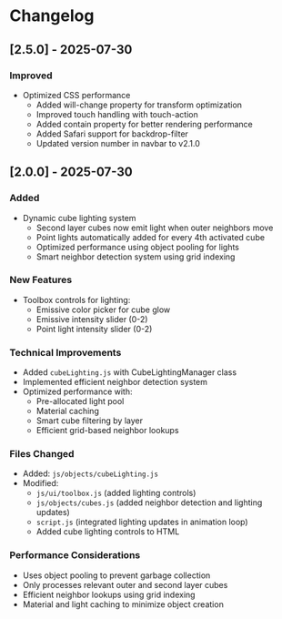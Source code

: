 # Changelog

## [2.5.0] - 2025-07-30

### Improved
- Optimized CSS performance
  - Added will-change property for transform optimization
  - Improved touch handling with touch-action
  - Added contain property for better rendering performance
  - Added Safari support for backdrop-filter
  - Updated version number in navbar to v2.1.0

## [2.0.0] - 2025-07-30

### Added
- Dynamic cube lighting system
  - Second layer cubes now emit light when outer neighbors move
  - Point lights automatically added for every 4th activated cube
  - Optimized performance using object pooling for lights
  - Smart neighbor detection system using grid indexing

### New Features
- Toolbox controls for lighting:
  - Emissive color picker for cube glow
  - Emissive intensity slider (0-2)
  - Point light intensity slider (0-2)

### Technical Improvements
- Added `cubeLighting.js` with CubeLightingManager class
- Implemented efficient neighbor detection system
- Optimized performance with:
  - Pre-allocated light pool
  - Material caching
  - Smart cube filtering by layer
  - Efficient grid-based neighbor lookups

### Files Changed
- Added: `js/objects/cubeLighting.js`
- Modified: 
  - `js/ui/toolbox.js` (added lighting controls)
  - `js/objects/cubes.js` (added neighbor detection and lighting updates)
  - `script.js` (integrated lighting updates in animation loop)
  - Added cube lighting controls to HTML

### Performance Considerations
- Uses object pooling to prevent garbage collection
- Only processes relevant outer and second layer cubes
- Efficient neighbor lookups using grid indexing
- Material and light caching to minimize object creation
